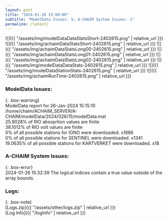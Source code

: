 ```yaml
---
layout: post
title: "2024-01-26 15:00:00"
subtitle: "ModelData Issues: 5; A-CHAIM System Issues: 1"
permalink: /latest/
---
```


![]({{ "/assets/img/modelDataDataStatsShort-2402615.png" | relative_url }})
![]({{ "/assets/img/achaimDataStatsShort-2402615.png" | relative_url }})
![]({{ "/assets/img/achaimDataStatsLong00-2402615.png" | relative_url }})
![]({{ "/assets/img/achaimDataStatsLong01-2402615.png" | relative_url }})
![]({{ "/assets/img/achaimDataStatsLong02-2402615.png" | relative_url }})
![]({{ "/assets/img/modelDataDataStats-2402615.png" | relative_url }})
![]({{ "/assets/img/modelDataStationStats-2402615.png" | relative_url }})
![]({{ "/assets/img/achaimRunTime-2402615.png" | relative_url }})


### ModelData Issues:  
  
{: .box-warning}  
 ModelData report for 26-Jan-2024 15:15:10   
 /home/chaim/ACHAIM_SERVER/A-CHAIM/modelData/2024/026/15/modelData.mat   
 25.9028% of RIO absoprtion values are finite   
 38.1012% of RIO volt values are finite   
 0% of all possible stations for IONO were downloaded. x1886   
 0% of all possible stations for SENTINEL were downloaded. x1341   
 19.0635% of all possible stations for KARTVERKET were downloaded. x18   
  
### A-CHAIM System Issues:  
  
{: .box-error}  
2024-01-26 15:32:39 The logical indices contain a true value outside of the array bounds.  

### Logs:  
  
{: .box-note}  
[Logs.zip]({{ "/assets/other/logs.zip" | relative_url }})  
[Log Info]({{ "/logInfo" | relative_url }})  
